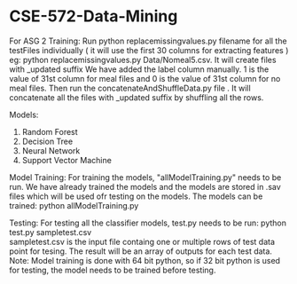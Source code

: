 # CSE-572-Data-Mining
For ASG 2
Training:
Run python replacemissingvalues.py filename  for all the testFiles individually ( it will use the first 30 columns for extracting features )
eg: python replacemissingvalues.py Data/Nomeal5.csv. It will create files with _updated suffix
We have added the label column manually. 1 is the value of 31st column for meal files and 0 is the value of 31st column for no meal files.
Then run the concatenateAndShuffleData.py  file . It will concatenate all the files with _updated suffix by shuffling all the rows.

Models:
1. Random Forest
2. Decision Tree
3. Neural Network
4. Support Vector Machine

Model Training:
For training the models, "allModelTraining.py" needs to be run. We have already trained the models and the models are stored in .sav files which will be used ofr testing on the models.
The models can be trained:
    python allModelTraining.py

Testing:
For testing all the classifier models, test.py needs to be run:
      python test.py sampletest.csv
      <br>
sampletest.csv is the input file containg one or multiple rows of test data point for tesing. The result will be an array of outputs for each test data.
Note: Model training is done with 64 bit python, so if 32 bit python is used for testing, the model needs to be trained before testing.

